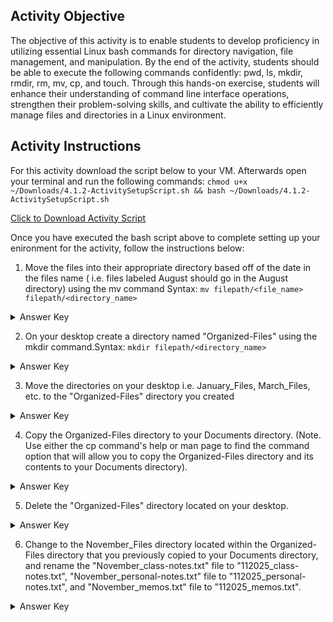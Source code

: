 ## Activity Objective

The objective of this activity is to enable students to develop proficiency in utilizing essential Linux bash commands for directory navigation, file management, and manipulation. By the end of the activity, students should be able to execute the following commands confidently: pwd, ls, mkdir, rmdir, rm, mv, cp, and touch. Through this hands-on exercise, students will enhance their understanding of command line interface operations, strengthen their problem-solving skills, and cultivate the ability to efficiently manage files and directories in a Linux environment.



## Activity Instructions

For this activity download the script below to your VM. Afterwards open your terminal and run the following commands: ```chmod u+x ~/Downloads/4.1.2-ActivitySetupScript.sh && bash ~/Downloads/4.1.2-ActivitySetupScript.sh```

[Click to Download Activity Script](https://drive.google.com/file/d/1v9u_36HZSLd4JhlsiutCCVlOjPzt0J9_/view)



Once you have executed the bash script above to complete setting up your enironment for the activity, follow the instructions below:

1. Move the files into their appropriate directory based off of the date in the files name ( i.e. files labeled August should go in the August directory) using the mv command Syntax: ```mv filepath/<file_name> filepath/<directory_name>```
<details closed>
<summary>Answer Key</summary>
mv ~/Desktop/<file_name> ~/Desktop/<directory_name>  
</details>

2. On your desktop create a directory named "Organized-Files" using the mkdir command.Syntax: ```mkdir filepath/<directory_name>```
<details closed>
<summary>Answer Key</summary>
mkdir ~/Desktop/Organized-Files 
</details>
  
3. Move the directories on your desktop i.e. January_Files, March_Files, etc. to the "Organized-Files" directory you created 
<details closed>
<summary>Answer Key</summary>
mkdir ~/Desktop/Organized-Files 
</details>
  
4. Copy the Organized-Files directory to your Documents directory. (Note. Use either the cp command's help or man page to find the command option that will allow you to copy the Organized-Files directory and its contents to your Documents directory).
<details closed>
<summary>Answer Key</summary>
cp -r ~/Desktop/Organized-Files ~/Documents
</details>

5. Delete the "Organized-Files" directory located on your desktop.
<details closed>
<summary>Answer Key</summary>
rm -R ~/Desktop/Organized-Files
</details>


6. Change to the November_Files directory located within the Organized-Files directory that you previously copied to your Documents directory, and rename the "November_class-notes.txt" file to "112025_class-notes.txt", "November_personal-notes.txt" file to "112025_personal-notes.txt", and "November_memos.txt" file to "112025_memos.txt".
<details closed>
<summary>Answer Key</summary>
mv ~/Desktop/Organized-Files/November-Files/November_class-notes.txt ~/Desktop/Organized-Files/November-Files/112025_class-notes.txt
mv ~/Desktop/Organized-Files/November-Files/November_personal-notes.txt ~/Desktop/Organized-Files/November-Files/112025_personal-notes.txt
mv ~/Desktop/Organized-Files/November-Files/November_memos.txt" ~/Desktop/Organized-Files/November-Files/112025_memos.txt
</details>


